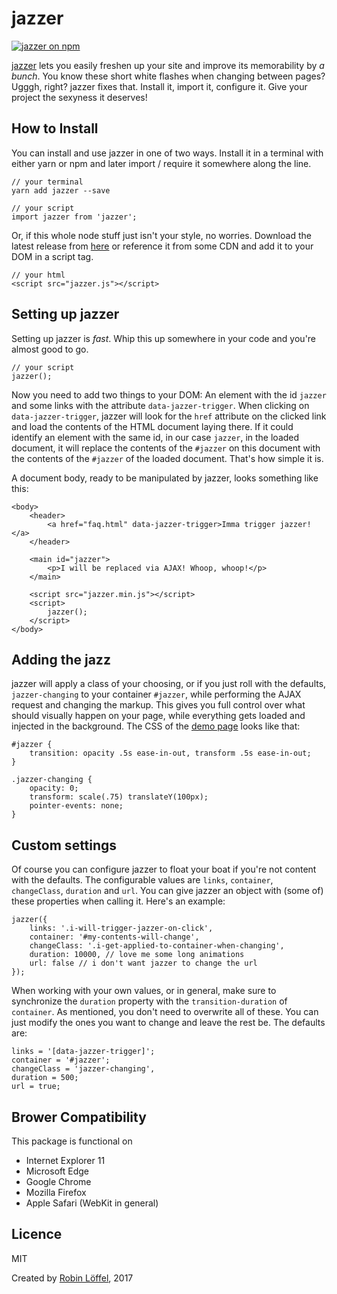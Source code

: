 # jazzer
[![jazzer on npm](https://img.shields.io/npm/v/jazzer.svg?style=flat-square)](https://www.npmjs.com/package/jazzer)

[jazzer](https://robinloeffel.ch/jazzer) lets you easily freshen up your site and improve its memorability by _a bunch_. You know these short white flashes when changing between pages? Ugggh, right? jazzer fixes that. Install it, import it, configure it. Give your project the sexyness it deserves!

## How to Install
You can install and use jazzer in one of two ways. Install it in a terminal with either yarn or npm and later import / require it somewhere along the line.
```
// your terminal
yarn add jazzer --save

// your script
import jazzer from 'jazzer';
```
Or, if this whole node stuff just isn't your style, no worries. Download the latest release from [here](https://github.com/rbnlffl/jazzer/releases/latest) or reference it from some CDN and add it to your DOM in a script tag.
```
// your html
<script src="jazzer.js"></script>
```

## Setting up jazzer
Setting up jazzer is _fast_. Whip this up somewhere in your code and you're almost good to go.
```
// your script
jazzer();
```
Now you need to add two things to your DOM: An element with the id `jazzer` and some links with the attribute `data-jazzer-trigger`. When clicking on `data-jazzer-trigger`, jazzer will look for the `href` attribute on the clicked link and load the contents of the HTML document laying there. If it could identify an element with the same id, in our case `jazzer`, in the loaded document, it will replace the contents of the `#jazzer` on this document with the contents of the `#jazzer` of the loaded document. That's how simple it is.

A document body, ready to be manipulated by jazzer, looks something like this:
```
<body>
    <header>
        <a href="faq.html" data-jazzer-trigger>Imma trigger jazzer!</a>
    </header>

    <main id="jazzer">
        <p>I will be replaced via AJAX! Whoop, whoop!</p>
    </main>

    <script src="jazzer.min.js"></script>
    <script>
        jazzer();
    </script>
</body>
```

## Adding the jazz
jazzer will apply a class of your choosing, or if you just roll with the defaults, `jazzer-changing` to your container `#jazzer`, while performing the AJAX request and changing the markup. This gives you full control over what should visually happen on your page, while everything gets loaded and injected in the background. The CSS of the [demo page](https://robinloeffel.ch/jazzer) looks like that:
```
#jazzer {
    transition: opacity .5s ease-in-out, transform .5s ease-in-out;
}

.jazzer-changing {
    opacity: 0;
    transform: scale(.75) translateY(100px);
    pointer-events: none;
}
```

## Custom settings
Of course you can configure jazzer to float your boat if you're not content with the defaults. The configurable values are `links`, `container`, `changeClass`, `duration` and `url`. You can give jazzer an object with (some of) these properties when calling it. Here's an example:
```
jazzer({
    links: '.i-will-trigger-jazzer-on-click',
    container: '#my-contents-will-change',
    changeClass: '.i-get-applied-to-container-when-changing',
    duration: 10000, // love me some long animations
    url: false // i don't want jazzer to change the url
});
```
When working with your own values, or in general, make sure to synchronize the `duration` property with the `transition-duration` of `container`. As mentioned, you don't need to overwrite all of these. You can just modify the ones you want to change and leave the rest be. The defaults are:
```
links = '[data-jazzer-trigger]';
container = '#jazzer';
changeClass = 'jazzer-changing',
duration = 500;
url = true;
```

## Brower Compatibility
This package is functional on
- Internet Explorer 11
- Microsoft Edge
- Google Chrome
- Mozilla Firefox
- Apple Safari (WebKit in general)

## Licence
MIT

Created by [Robin Löffel](https://robinloeffel.ch), 2017
